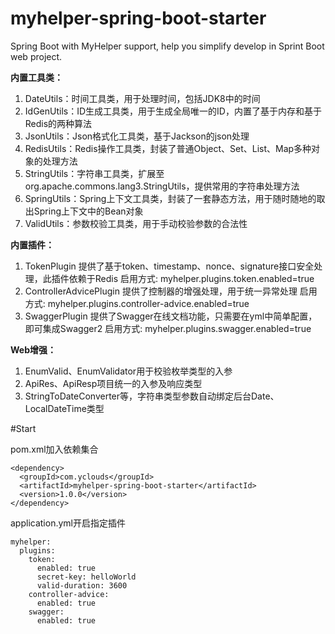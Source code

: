 # myhelper-spring-boot-starter
Spring Boot with MyHelper support, help you simplify develop in Sprint Boot web project.

**内置工具类：**
1. DateUtils：时间工具类，用于处理时间，包括JDK8中的时间
2. IdGenUtils：ID生成工具类，用于生成全局唯一的ID，内置了基于内存和基于Redis的两种算法
3. JsonUtils：Json格式化工具类，基于Jackson的json处理
4. RedisUtils：Redis操作工具类，封装了普通Object、Set、List、Map多种对象的处理方法
5. StringUtils：字符串工具类，扩展至org.apache.commons.lang3.StringUtils，提供常用的字符串处理方法
6. SpringUtils：Spring上下文工具类，封装了一套静态方法，用于随时随地的取出Spring上下文中的Bean对象
7. ValidUtils：参数校验工具类，用于手动校验参数的合法性

**内置插件：**
1. TokenPlugin
提供了基于token、timestamp、nonce、signature接口安全处理，此插件依赖于Redis
启用方式: myhelper.plugins.token.enabled=true
2. ControllerAdvicePlugin
提供了控制器的增强处理，用于统一异常处理
启用方式: myhelper.plugins.controller-advice.enabled=true
3. SwaggerPlugin
提供了Swagger在线文档功能，只需要在yml中简单配置，即可集成Swagger2
启用方式: myhelper.plugins.swagger.enabled=true

**Web增强：**
1. EnumValid、EnumValidator用于校验枚举类型的入参
2. ApiRes、ApiResp项目统一的入参及响应类型
3. StringToDateConverter等，字符串类型参数自动绑定后台Date、LocalDateTime类型


#Start

pom.xml加入依赖集合
```
<dependency>
  <groupId>com.yclouds</groupId>
  <artifactId>myhelper-spring-boot-starter</artifactId>
  <version>1.0.0</version>
</dependency>
```
application.yml开启指定插件
```
myhelper:
  plugins:
    token:
      enabled: true
      secret-key: helloWorld
      valid-duration: 3600
    controller-advice:
      enabled: true
    swagger:
      enabled: true
```

